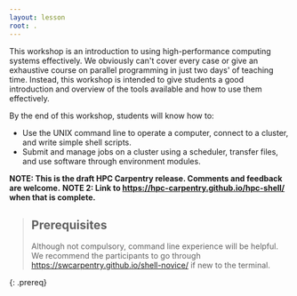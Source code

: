 ```yaml
---
layout: lesson
root: .
---
```


This workshop is an introduction to using high-performance computing systems effectively.
We obviously can't cover every case or give an exhaustive course on parallel programming in just two days' of teaching time.
Instead, this workshop is intended to give students a good introduction and overview of the tools available and how to use them effectively.

By the end of this workshop, students will know how to:

* Use the UNIX command line to operate a computer, connect to a cluster, and write simple shell scripts.
* Submit and manage jobs on a cluster using a scheduler, transfer files, and use software through environment modules.

**NOTE: This is the draft HPC Carpentry release. Comments and feedback are welcome.** 
**NOTE 2: Link to https://hpc-carpentry.github.io/hpc-shell/ when that is complete.**

> ## Prerequisites
>
> Although not compulsory, command line experience will be helpful. We recommend the participants 
> to go through https://swcarpentry.github.io/shell-novice/ if new to the terminal. 

{: .prereq}

